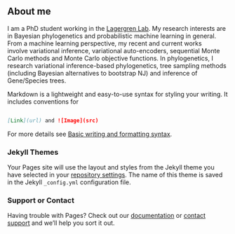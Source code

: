 ## About me

I am a PhD student working in the [Lagergren Lab](https://lagergrenlab.org/). My research interests are in Bayesian phylogenetics and probabilistic machine learning in general. From a machine learning perspective, my recent and current works involve variational inference, variational auto-encoders, sequential Monte Carlo methods and Monte Carlo objective functions. In phylogenetics, I research variational inference-based phylogenetics, tree sampling methods (including Bayesian alternatives to bootstrap NJ) and inference of Gene/Species trees.

Markdown is a lightweight and easy-to-use syntax for styling your writing. It includes conventions for

```markdown

[Link](url) and ![Image](src)
```

For more details see [Basic writing and formatting syntax](https://docs.github.com/en/github/writing-on-github/getting-started-with-writing-and-formatting-on-github/basic-writing-and-formatting-syntax).

### Jekyll Themes

Your Pages site will use the layout and styles from the Jekyll theme you have selected in your [repository settings](https://github.com/okviman/okviman.github.io/settings/pages). The name of this theme is saved in the Jekyll `_config.yml` configuration file.

### Support or Contact

Having trouble with Pages? Check out our [documentation](https://docs.github.com/categories/github-pages-basics/) or [contact support](https://support.github.com/contact) and we’ll help you sort it out.
